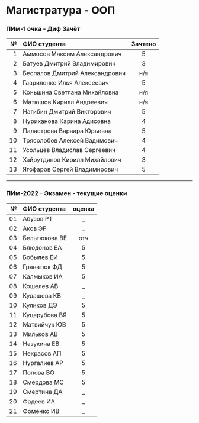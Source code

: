 # Магистратура - ООП  

### ПИм-1 очка - Диф Зачёт  

| № | ФИО студента | Зачтено |
|-:|:-|:-:|
|1|Аммосов Максим Александрович|5|
|2|Батуев Дмитрий Владимирович|3|
|3|Беспалов Дмитрий Александрович|н/я|
|4|Гавриленко Илья Алексеевич|5|
|5|Коньшина Светлана Михайловна|н/я|
|6|Матюшов Кирилл Андреевич|н/я|
|7|Нагибин Дмитрий Викторович|5|
|8|Нуриханова Карина Адисовна|4|
|9|Паластрова Варвара Юрьевна|5|
|10|Трясолобов Алексей Вадимович|4|
|11|Усольцев Владислав Сергеевич|4|
|12|Хайрутдинов Кирилл Михайлович|3|
|13|Ягофаров Сергей Владимирович|5|

---  

### ПИм-2022 - Экзамен - текущие оценки  

| № | ФИО студента | оценка |
|-:|:-|:-:|
01|Абузов РТ| _ |
02|Аков ЭР| _ |
03|Бельтюкова ВЕ| отч |
04|Блюдонов ЕА| 5 |
05|Бобылев ЕИ| 5 |
06|Гранатюк ФД| 5 |
07|Калмыков ИА| 5 |
08|Кошелев АВ| _ |
09|Кудашева КВ| _ |
10|Куликов ДЭ| 5 |
11|Куцерубова ВЯ| 5 |
12|Матвийчук ЮВ| 5 |
13|Мильков АВ| 5 |
14|Назукина ЕВ| 5 |
15|Некрасов АП| 5 |
16|Нургалиев АР| 5 |
17|Попова ВО| 5 |
18|Смердова МС| 5 |
19|Смертина ДА| _ |
20|Фадеев ИА| _ |
21|Фоменко ИВ| _ |
